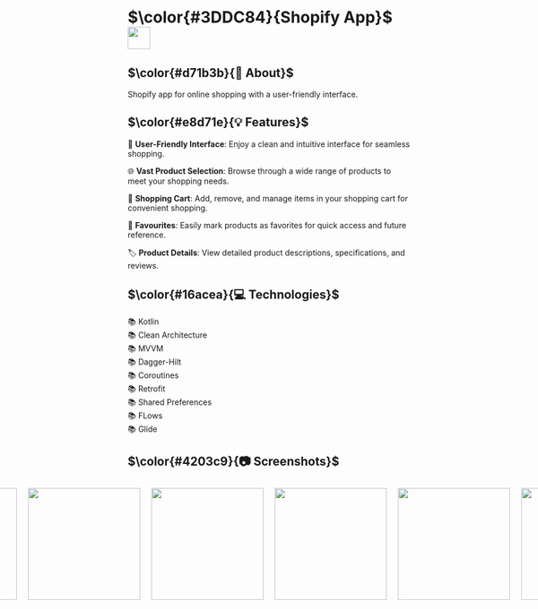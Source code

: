 # $\color{#3DDC84}{Shopify  App}$  <img height="40" src="https://user-images.githubusercontent.com/25181517/117269608-b7dcfb80-ae58-11eb-8e66-6cc8753553f0.png" />

## $\color{#d71b3b}{🚀 About}$

Shopify app for online shopping with a user-friendly interface.


## $\color{#e8d71e}{💡 Features}$

📱 **User-Friendly Interface**: Enjoy a clean and intuitive interface for seamless shopping.

🌐 **Vast Product Selection**: Browse through a wide range of products to meet your shopping needs.

🛒 **Shopping Cart**: Add, remove, and manage items in your shopping cart for convenient shopping.

🌟 **Favourites**: Easily mark products as favorites for quick access and future reference.

🏷️ **Product Details**: View detailed product descriptions, specifications, and reviews.


## $\color{#16acea}{💻 Technologies}$

📚 Kotlin
<br>
📚 Clean Architecture
<br>
📚 MVVM
<br>
📚 Dagger-Hilt
<br>
📚 Coroutines 
<br>
📚 Retrofit 
<br>
📚 Shared Preferences
<br>
📚 FLows
<br>
📚 Glide


## $\color{#4203c9}{📷 Screenshots}$

<div style="display: flex; justify-content: center;">
  <img src="https://github.com/abdelrahmanmohamed19/Shopify/assets/61879243/0d32b8d2-eef5-4e64-8f02-b6c3527781b9" width="200" hspace="10" vspace="10">
  <img src="https://github.com/abdelrahmanmohamed19/Shopify/assets/61879243/5afe4d81-2a7f-4a83-b892-dd3bd1535442" width="200" hspace="10" vspace="10">
  <img src="https://github.com/abdelrahmanmohamed19/Shopify/assets/61879243/f799bece-51e7-46d6-81d2-4ffdb2e2397b" width="200" hspace="10" vspace="10">
  <img src="https://github.com/abdelrahmanmohamed19/Shopify/assets/61879243/38d105b3-1b4d-45f8-83ad-db3d8ebac63b" width="200" hspace="10" vspace="10">
  <img src="https://github.com/abdelrahmanmohamed19/Shopify/assets/61879243/51df4cf2-2cbd-40ae-9eb3-d6f454683abe" width="200" hspace="10" vspace="10">
  <img src="https://github.com/abdelrahmanmohamed19/Shopify/assets/61879243/99a6a020-4c09-436f-b5b1-15723e254d18" width="200" hspace="10" vspace="10">
  <img src="https://github.com/abdelrahmanmohamed19/Shopify/assets/61879243/5cc0a0cb-1a29-4ff2-9375-0b797a9420da" width="200" hspace="10" vspace="10">
  <img src="https://github.com/abdelrahmanmohamed19/Shopify/assets/61879243/e692b42a-daf1-4171-915d-ee0b04ecf140" width="200" hspace="10" vspace="10">
</div>
